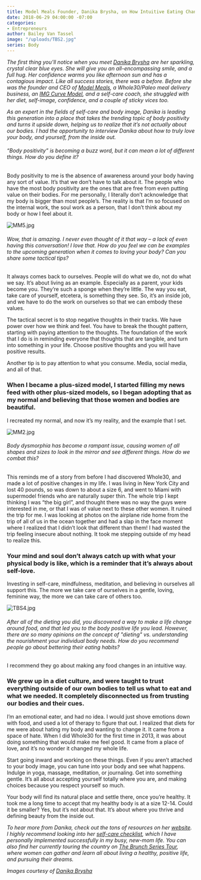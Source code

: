 ```yaml
---
title: Model Meals Founder, Danika Brysha, on How Intuitive Eating Changed Her Life
date: 2018-06-29 04:00:00 -07:00
categories:
- Entrepreneurs
author: Bailey Van Tassel
image: "/uploads/TBS2.jpg"
series: Body
---
```


_The first thing you’ll notice when you meet [Danika Brysha](http://www.danikabrysha.com/) are her sparkling, crystal clear blue eyes. She will give you an all-encompassing smile, and a full hug. Her confidence warms you like afternoon sun and has a contagious impact. Like all success stories, there was a before. Before she was the founder and CEO of [Model Meals](https://modelmeals.com/), a Whole30/Paleo meal delivery business, an [IMG Curve Model](https://www.imgmodels.com/model/new-york/women/17052), and a self-care coach, she struggled with her diet, self-image, confidence, and a couple of sticky vices too._
 
_As an expert in the fields of self-care and body image, Danika is leading this generation into a place that takes the trending topic of body positivity and turns it upside down, helping us to realize that it’s not actually about our bodies. I had the opportunity to interview Danika about how to truly love your body, and yourself, from the inside out._
 
###### “Body positivity” is becoming a buzz word, but it can mean a lot of different things. How do you define it?
 
Body positivity to me is the absence of awareness around your body having any sort of value. It’s that we don’t have to talk about it. The people who have the most body positivity are the ones that are free from even putting value on their bodies. For me personally, I literally don’t acknowledge that my body is bigger than most people’s. The reality is that I’m so focused on the internal work, the soul work as a person, that I don’t think about my body or how I feel about it.

![MM5.jpg](/uploads/MM5.jpg)
 
###### Wow, that is amazing. I never even thought of it that way – a lack of even having this conversation! I love that. How do you feel we can be examples to the upcoming generation when it comes to loving your body? Can you share some tactical tips?
 
It always comes back to ourselves. People will do what we do, not do what we say. It’s about living as an example. Especially as a parent, your kids become you. They’re such a sponge when they’re little. The way you eat, take care of yourself, etcetera, is something they see. So, it’s an inside job, and we have to do the work on ourselves so that we can embody these values.
        	
The tactical secret is to stop negative thoughts in their tracks. We have power over how we think and feel. You have to break the thought pattern, starting with paying attention to the thoughts. The foundation of the work that I do is in reminding everyone that thoughts that are tangible, and turn into something in your life. Choose positive thoughts and you will have positive results.
 
Another tip is to pay attention to what you consume. Media, social media, and all of that. 

### When I became a plus-sized model, I started filling my news feed with other plus-sized models, so I began adopting that as my normal and believing that those women and bodies are beautiful. 

I recreated my normal, and now it’s my reality, and the example that I set.  

![MM2.jpg](/uploads/MM2.jpg)
 
###### Body dysmorphia has become a rampant issue, causing women of all shapes and sizes to look in the mirror and see different things. How do we combat this?
 
This reminds me of a story from before I had discovered Whole30, and made a lot of positive changes in my life. I was living in New York City and lost 40 pounds, so was down to about a size 6, and went to Miami with supermodel friends who are naturally super thin. The whole trip I kept thinking I was “the big girl”, and thought there was no way the guys were interested in me, or that I was of value next to these other women. It ruined the trip for me. I was looking at photos on the airplane ride home from the trip of all of us in the ocean together and had a slap in the face moment where I realized that I didn’t look that different than them! I had wasted the trip feeling insecure about nothing. It took me stepping outside of my head to realize this. 

### Your mind and soul don’t always catch up with what your physical body is like, which is a reminder that it’s always about self-love.
 
Investing in self-care, mindfulness, meditation, and believing in ourselves all support this. The more we take care of ourselves in a gentle, loving, feminine way, the more we can take care of others too.

![TBS4.jpg](/uploads/TBS4.jpg)
 
###### After all of the dieting you did, you discovered a way to make a life change around food, and that led you to the body positive life you lead. However, there are so many opinions on the concept of "dieting" vs. understanding the nourishment your individual body needs. How do you recommend people go about bettering their eating habits?
 
I recommend they go about making any food changes in an intuitive way. 

### We grew up in a diet culture, and were taught to trust everything outside of our own bodies to tell us what to eat and what we needed. It completely disconnected us from trusting our bodies and their cues.
 
I’m an emotional eater, and had no idea. I would just shove emotions down with food, and used a lot of therapy to figure that out. I realized that diets for me were about hating my body and wanting to change it. It came from a space of hate. When I did Whole30 for the first time in 2013, it was about doing something that would make me feel good. It came from a place of love, and it’s no wonder it changed my whole life.  
 
Start going inward and working on these things. Even if you aren’t attached to your body image, you can tune into your body and see what happens. Indulge in yoga, massage, meditation, or journaling. Get into something gentle. It’s all about accepting yourself totally where you are, and making choices because you respect yourself so much.
 
Your body will find its natural place and settle there, once you’re healthy. It took me a long time to accept that my healthy body is at a size 12-14. Could it be smaller? Yes, but it’s not about that. It’s about where you thrive and defining beauty from the inside out.
 
_To hear more from Danika, check out the tons of resources on her [website](http://www.danikabrysha.com/). I highly recommend looking into her [self-care checklist](http://www.danikabrysha.com/blog/my-daily-self-care-checklist), which I have personally implemented successfully in my busy, new-mom life. You can also find her currently touring the country on [The Brunch Series Tour](http://www.danikabrysha.com/thebrunchseries/), where women can gather and learn all about living a healthy, positive life, and pursuing their dreams._

_Images courtesy of [Danika Brysha](http://www.danikabrysha.com/)_